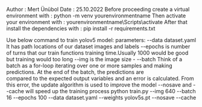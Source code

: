 Author : Mert Ünübol
Date : 25.10.2022
Before proceeding create a virtual environment with : python -m venv yourenvironmentname
Then activate your environment with : yourenvironmentname\Scripts\activate 
After that install the dependencies with : pip install -r requirements.txt

Use below command to train yolov5 model:
    parameters:
        --data dataset.yaml It has path locations of our dataset images and labels 
        --epochs    is number of turns that our train functions training time.Usually 1000 would be good but training would too long
        --img       is the image size -
        --batch     Think of a batch as a for-loop iterating over one or more samples and making predictions. At the end of the batch, the predictions are  
                    compared to the expected output variables and an error is calculated. From this error, the update algorithm is used to improve the model
        --nosave and --cache    will speed up the training process
python train.py --img 640 --batch 16 --epochs 100 --data dataset.yaml --weights yolov5s.pt --nosave --cache 